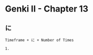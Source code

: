 # Genki II - Chapter 13
## に
```ad-summary
Timeframe + に + Number of Times
```
```ad-example
1. 

```
